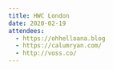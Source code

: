 ```yaml
---
title: HWC London
date: 2020-02-19
attendees:
  - https://ohhelloana.blog
  - https://calumryan.com/
  - http://voss.co/
---
```

